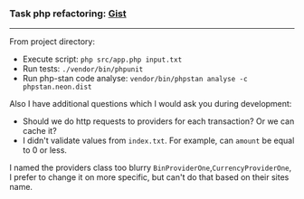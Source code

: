 ### Task php refactoring: [Gist](https://gist.github.com/mariusbalcytis/e73370f4d2bda302c7bd867dfeef9751)

---
From project directory:
- Execute script: `php src/app.php input.txt`
- Run tests: `./vendor/bin/phpunit `
- Run php-stan code analyse: `vendor/bin/phpstan analyse -c phpstan.neon.dist`

Also I have additional questions which I would ask you during development:

- Should we do http requests to providers for each transaction? Or we can cache it?
- I didn't validate values from `index.txt`. For example, can `amount` be equal to 0 or less.

I named the providers class too blurry `BinProviderOne`,`CurrencyProviderOne`, I prefer to change it on 
more specific, but can't do that based on their sites name.

